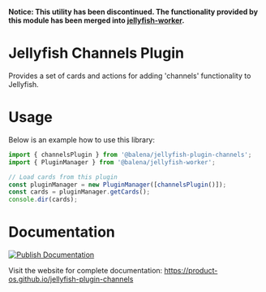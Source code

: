 **Notice: This utility has been discontinued. The functionality provided by this module has been merged into [jellyfish-worker](https://github.com/product-os/jellyfish-worker).**

# Jellyfish Channels Plugin

Provides a set of cards and actions for adding 'channels' functionality to Jellyfish.

# Usage

Below is an example how to use this library:

```js
import { channelsPlugin } from '@balena/jellyfish-plugin-channels';
import { PluginManager } from '@balena/jellyfish-worker';

// Load cards from this plugin
const pluginManager = new PluginManager([channelsPlugin()]);
const cards = pluginManager.getCards();
console.dir(cards);
```

# Documentation

[![Publish Documentation](https://github.com/product-os/jellyfish-plugin-channels/actions/workflows/publish-docs.yml/badge.svg)](https://github.com/product-os/jellyfish-plugin-channels/actions/workflows/publish-docs.yml)

Visit the website for complete documentation: https://product-os.github.io/jellyfish-plugin-channels
